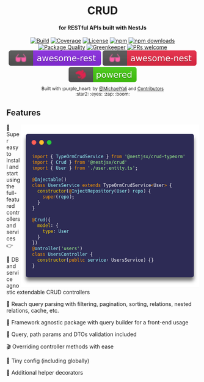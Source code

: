 <!-- <p align="center">
  <a href="https://github.com/nestjsx" target="blank"><img src="img/nestjsx-logo.png" width="160" alt="Nestjsx Logo" /></a>
</p> -->

<div align="center">
  <h1>CRUD</h1>
</div>
<div align="center">
  <strong>for RESTful APIs built with NestJs</strong>
</div>

<br />

<div align="center">
  <a href="https://travis-ci.org/nestjsx/crud"><img src="https://travis-ci.org/nestjsx/crud.svg?branch=master" alt="Build" /></a>
  <a href="https://coveralls.io/github/nestjsx/crud?branch=master"><img src="https://coveralls.io/repos/github/nestjsx/crud/badge.svg?branch=master" alt="Coverage" /></a>
  <a href="https://github.com/nestjsx/crud/blob/master/LICENSE"><img src="https://img.shields.io/github/license/nestjsx/crud.svg" alt="License" /></a>
  <a href=""><img src="https://img.shields.io/npm/v/@nestjsx/crud.svg" alt="npm" /></a>
  <a href="https://www.npmjs.com/org/nestjsx">
  <img alt="npm downloads" src="https://img.shields.io/npm/dm/@nestjsx/crud.svg">
  </a>
  <a href="https://npm.packagequality.com/#?package=@nestjsx%2Fcrud"><img src="https://npm.packagequality.com/shield/%40nestjsx%2Fcrud.svg" alt="Package Quality"/></a>
  <a href="https://greenkeeper.io/"><img src="https://badges.greenkeeper.io/nestjsx/crud.svg" alt="Greenkeeper" /></a>
  <a href="http://makeapullrequest.com"><img src="https://img.shields.io/badge/PRs-welcome-brightgreen.svg?style=flat-square" alt="PRs welcome" /></a>
  <a href="https://github.com/marmelab/awesome-rest#nodejs"><img src="img/awesome-rest.svg" alt="Awesome REST" /></a>
  <a href="https://github.com/juliandavidmr/awesome-nestjs#components--libraries"><img src="img/awesome-nest.svg" alt="Awesome Nest" /></a>
  <a href="https://github.com/nestjs/nest"><img src="img/nest-powered.svg" alt="Nest Powered" /></a>
</div>

<div align="center">
  <sub>Built with :purple_heart: by
  <a href="https://twitter.com/MichaelYali">@MichaelYali</a> and
  <a href="https://github.com/nestjsx/crud/graphs/contributors">
    Contributors
  </a>
  <div align="center">
    :star2: :eyes: :zap: :boom:
  </div>
</div>

## Features

<img align="right" src="img/crud-usage1.png" alt="CRUD usage" />

:electric_plug: Super easy to install and start using the full-featured controllers and services :point_right:

:octopus: DB and service agnostic extendable CRUD controllers

:mag_right: Reach query parsing with filtering, pagination, sorting, relations, nested relations, cache, etc.

:telescope: Framework agnostic package with query builder for a front-end usage

:space_invader: Query, path params and DTOs validation included

:clapper: Overriding controller methods with ease

:wrench: Tiny config (including globally)

:gift: Additional helper decorators
